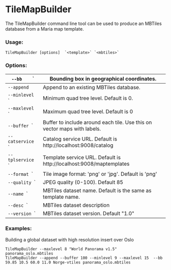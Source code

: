# TileMapBuilder

The TileMapBuilder command line tool can be used to produce an MBTiles database from a Maria map template. 

### Usage:

    TileMapBuilder [options]  `<template>` `<mbtiles>`

### Options:

 | `--bb `<minLat>` `<minLon>` `<maxLat>` `<maxLon>` | Bounding box in geographical coordinates.                                | 
 | ------------------------------------------ | -----------------------------------------                                | 
 | `--append`                                 | Append to an existing MBTiles database.                                  | 
 | `--minlevel `<level>`                       | Minimum quad tree level. Default is 0.                                   | 
 | `--maxlevel `<level>`                       | Maximum quad tree level. Default is 0                                    | 
 | `--buffer `<pixels>`                        | Buffer to include around each tile. Use this on vector maps with labels. | 
 | `--catservice `<URL>`                       | Catalog service URL. Default is http://localhost:9008/catalog            | 
 | `--tplservice `<URL>`                       | Template service URL. Default is http://localhost:9008/maptemplates      | 
 | `--format `<format>`                        | Tile image format: 'png' or 'jpg'. Default is 'png'                      | 
 | `--quality `<integer>`                      | JPEG quality (0-100). Default 85                                         | 
 | `--name `<name>`                            | MBTiles dataset name. Default is the same as template name.              | 
 | `--desc `<description>`                     | MBTiles dataset description                                              | 
 | `--version `<version string>`               | MBTiles dataset version. Default "1.0"                                   | 

### Examples:

Building a global dataset with high resolution insert over Oslo

    TileMapBuilder --maxlevel 8 "World Panorama v1.5" panorama_oslo.mbtiles
    TileMapBuilder --append --buffer 100 --minlevel 9 --maxlevel 15  --bb 59.85 10.5 60.0 11.0 Norge-vtiles panorama_oslo.mbtiles

